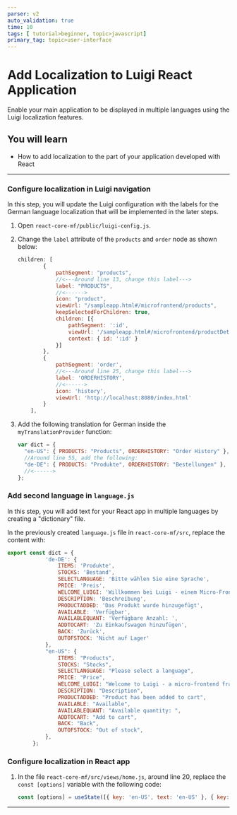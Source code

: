 ```yaml
---
parser: v2
auto_validation: true
time: 10
tags: [ tutorial>beginner, topic>javascript]
primary_tag: topic>user-interface
---
```


# Add Localization to Luigi React Application
<!-- description --> Enable your main application to be displayed in multiple languages using the Luigi localization features.

## You will learn
  - How to add localization to the part of your application developed with React

---


### Configure localization in Luigi navigation


 In this step, you will update the Luigi configuration with the labels for the German language localization that will be implemented in the later steps.

1. Open `react-core-mf/public/luigi-config.js`.

2. Change the `label` attribute of the `products` and `order` node as shown below:

    ```JavaScript
    children: [
            {
                pathSegment: "products",
                //<---Around line 13, change this label---> 
                label: "PRODUCTS",
                //<------>
                icon: "product",
                viewUrl: "/sampleapp.html#/microfrontend/products",
                keepSelectedForChildren: true,
                children: [{
                    pathSegment: ':id',
                    viewUrl: '/sampleapp.html#/microfrontend/productDetail/:id',
                    context: { id: ':id' }
                }]
            },
            {
                pathSegment: 'order',
                //<---Around line 25, change this label--->
                label: 'ORDERHISTORY',
                //<------>
                icon: 'history',
                viewUrl: 'http://localhost:8080/index.html'
            }
        ],
    ```

3. Add the following translation for German inside the `myTranslationProvider` function:

    ```JavaScript
    var dict = {
      "en-US": { PRODUCTS: "Products", ORDERHISTORY: "Order History" },
      //Around line 55, add the following: 
      "de-DE": { PRODUCTS: "Produkte", ORDERHISTORY: "Bestellungen" },
      //<------>
    };
    ```


### Add second language in `language.js`


In this step, you will add text for your React app in multiple languages by creating a "dictionary" file.

In the previously created `language.js` file in `react-core-mf/src`, replace the content with:

```JavaScript
export const dict = {
            'de-DE': {
                ITEMS: 'Produkte',
                STOCKS: 'Bestand',
                SELECTLANGUAGE: 'Bitte wählen Sie eine Sprache',
                PRICE: 'Preis',
                WELCOME_LUIGI: 'Willkommen bei Luigi - einem Micro-Frontend Framework',
                DESCRIPTION: 'Beschreibung',
                PRODUCTADDED: 'Das Produkt wurde hinzugefügt',
                AVAILABLE: 'Verfügbar',
                AVAILABLEQUANT: 'Verfügbare Anzahl: ',
                ADDTOCART: 'Zu Einkaufswagen hinzufügen',
                BACK: 'Zurück',
                OUTOFSTOCK: 'Nicht auf Lager'
            },
            "en-US": {
                ITEMS: "Products",
                STOCKS: "Stocks",
                SELECTLANGUAGE: "Please select a language",
                PRICE: "Price",
                WELCOME_LUIGI: "Welcome to Luigi - a micro-frontend framework",
                DESCRIPTION: "Description",
                PRODUCTADDED: "Product has been added to cart",
                AVAILABLE: "Available",
                AVAILABLEQUANT: "Available quantity: ",
                ADDTOCART: "Add to cart",
                BACK: "Back",
                OUTOFSTOCK: "Out of stock",
            },
        };
```


### Configure localization in React app


1. In the file `react-core-mf/src/views/home.js`, around line 20, replace the `const [options]` variable with the following code:

    ```JavaScript
    const [options] = useState([{ key: 'en-US', text: 'en-US' }, { key: 'de-DE', text: 'de-DE' }]);
    ```






---
